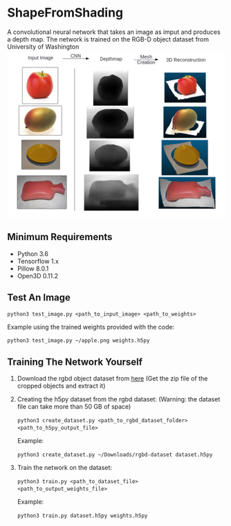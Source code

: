 # ShapeFromShading
A convolutional neural network that takes an image as imput and produces a depth map. The network is trained on the RGB-D object dataset from University of Washington
![](shape_from_shading.png)

## Minimum Requirements
- Python 3.6
- Tensorflow 1.x
- Pillow 8.0.1
- Open3D 0.11.2

## Test An Image
    python3 test_image.py <path_to_input_image> <path_to_weights>
Example using the trained weights provided with the code:
    
    python3 test_image.py ~/apple.png weights.h5py

## Training The Network Yourself
1. Download the rgbd object dataset from [here](http://rgbd-dataset.cs.washington.edu/dataset.html) (Get the zip file of the cropped objects and extract it)
2. Creating the h5py dataset from the rgbd dataset: (Warning: the dataset file can take more than 50 GB of space)

    `python3 create_dataset.py <path_to_rgbd_dataset_folder> <path_to_h5py_output_file>`
    
    Example:
    
    `python3 create_dataset.py ~/Downloads/rgbd-dataset dataset.h5py`
    
3. Train the network on the dataset:

    `python3 train.py <path_to_dataset_file> <path_to_output_weights_file>`
    
    Example:
    
    `python3 train.py dataset.h5py weights.h5py`

